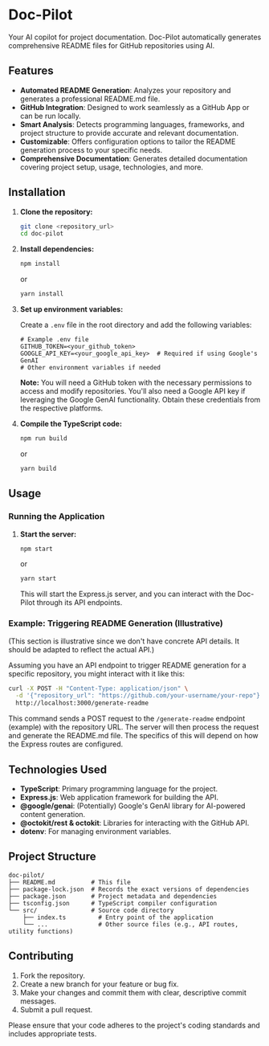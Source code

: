 # Doc-Pilot
Your AI copilot for project documentation. Doc-Pilot automatically generates comprehensive README files for GitHub repositories using AI.

## Features

- **Automated README Generation**: Analyzes your repository and generates a professional README.md file.
- **GitHub Integration**: Designed to work seamlessly as a GitHub App or can be run locally.
- **Smart Analysis**: Detects programming languages, frameworks, and project structure to provide accurate and relevant documentation.
- **Customizable**: Offers configuration options to tailor the README generation process to your specific needs.
- **Comprehensive Documentation**: Generates detailed documentation covering project setup, usage, technologies, and more.

## Installation

1.  **Clone the repository:**

    ```bash
    git clone <repository_url>
    cd doc-pilot
    ```

2.  **Install dependencies:**

    ```bash
    npm install
    ```

    or

    ```bash
    yarn install
    ```

3.  **Set up environment variables:**

    Create a `.env` file in the root directory and add the following variables:

    ```
    # Example .env file
    GITHUB_TOKEN=<your_github_token>
    GOOGLE_API_KEY=<your_google_api_key>  # Required if using Google's GenAI
    # Other environment variables if needed
    ```

    **Note:** You will need a GitHub token with the necessary permissions to access and modify repositories. You'll also need a Google API key if leveraging the Google GenAI functionality.  Obtain these credentials from the respective platforms.

4.  **Compile the TypeScript code:**

    ```bash
    npm run build
    ```

    or

    ```bash
    yarn build
    ```

## Usage

### Running the Application

1.  **Start the server:**

    ```bash
    npm start
    ```

    or

    ```bash
    yarn start
    ```

    This will start the Express.js server, and you can interact with the Doc-Pilot through its API endpoints.

### Example: Triggering README Generation (Illustrative)

(This section is illustrative since we don't have concrete API details.  It should be adapted to reflect the actual API.)

Assuming you have an API endpoint to trigger README generation for a specific repository, you might interact with it like this:

```bash
curl -X POST -H "Content-Type: application/json" \
  -d '{"repository_url": "https://github.com/your-username/your-repo"}' \
  http://localhost:3000/generate-readme
```

This command sends a POST request to the `/generate-readme` endpoint (example) with the repository URL. The server will then process the request and generate the README.md file.  The specifics of this will depend on how the Express routes are configured.

## Technologies Used

-   **TypeScript**: Primary programming language for the project.
-   **Express.js**: Web application framework for building the API.
-   **@google/genai**:  (Potentially) Google's GenAI library for AI-powered content generation.
-   **@octokit/rest & octokit**:  Libraries for interacting with the GitHub API.
-   **dotenv**: For managing environment variables.

## Project Structure

```
doc-pilot/
├── README.md          # This file
├── package-lock.json  # Records the exact versions of dependencies
├── package.json       # Project metadata and dependencies
├── tsconfig.json      # TypeScript compiler configuration
└── src/               # Source code directory
    ├── index.ts         # Entry point of the application
    └── ...              # Other source files (e.g., API routes, utility functions)
```

## Contributing

1.  Fork the repository.
2.  Create a new branch for your feature or bug fix.
3.  Make your changes and commit them with clear, descriptive commit messages.
4.  Submit a pull request.

Please ensure that your code adheres to the project's coding standards and includes appropriate tests.

